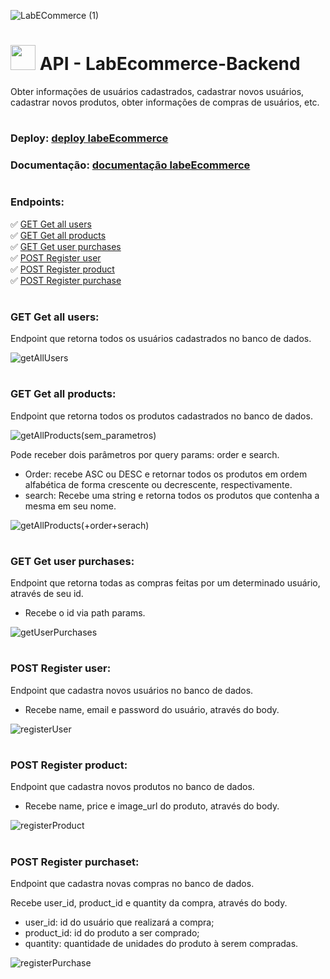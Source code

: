 ![LabECommerce (1)](https://user-images.githubusercontent.com/102442943/205577380-2d47759e-6996-4877-ab49-3be50418c35c.png)

# <img src="https://notion-emojis.s3-us-west-2.amazonaws.com/prod/svg-twitter/1f6cd-fe0f.svg" width="40px"> API - LabEcommerce-Backend
<p> Obter informações de usuários cadastrados, cadastrar novos usuários, cadastrar novos produtos, obter informações de compras de usuários, etc. </p>

#

### Deploy:  [deploy labeEcommerce](https://labecommerce-backend-12ib.onrender.com) 
### Documentação:  [documentação labeEcommerce ](https://documenter.getpostman.com/view/22530775/2s8YzMYQuz)

#

### Endpoints: 

:white_check_mark: [GET Get all users](getAllUsers)
<br/>
:white_check_mark: [GET Get all products](getAllProducts)
<br/>
:white_check_mark: [GET Get user purchases](getUserPurchases)
<br/>
:white_check_mark: [POST Register user](registerUser)
<br/>
:white_check_mark: [POST Register product](registerProduct)
<br/>
:white_check_mark: [POST Register purchase](registerPurchase)

#

### <a name=getAllUsers><a/> GET Get all users:
<p>Endpoint que retorna todos os usuários cadastrados no banco de dados. </p>

![getAllUsers](https://user-images.githubusercontent.com/102442943/205583613-6a921644-6018-466c-9ad3-1ea74b27276a.png)

#

### <a name=getAllProducts><a/> GET Get all products:
<p>Endpoint que retorna todos os produtos cadastrados no banco de dados. </p>

![getAllProducts(sem_parametros)](https://user-images.githubusercontent.com/102442943/205584178-946dbdd3-c245-4444-badd-bcf86ff47da0.png)

<p>Pode receber dois parâmetros por query params: order e search. </p>

- Order: recebe ASC ou DESC e retornar todos os produtos em ordem alfabética de forma crescente ou decrescente, respectivamente.
- search: Recebe uma string e retorna todos os produtos que contenha a mesma em seu nome.

![getAllProducts(+order+serach)](https://user-images.githubusercontent.com/102442943/205584539-d794c8ee-3467-4c88-b38f-bdd42bed00eb.png)

#

### <a name=getUserPurchases><a/> GET Get user purchases:
<p>Endpoint que retorna todas as compras feitas por um determinado usuário, através de seu id. </p>

- Recebe o id via path params.

![getUserPurchases](https://user-images.githubusercontent.com/102442943/205585445-11537a83-2ed4-4a25-8dbf-8dbeb6af2478.png)

#

### <a name=registerUser><a/> POST Register user:
<p>Endpoint que cadastra novos usuários no banco de dados. </p>

- Recebe name, email e password do usuário, através do body.

![registerUser](https://user-images.githubusercontent.com/102442943/205586244-2840fd54-fbcb-4fe6-ac4b-d4dc347250e1.png)

#

### <a name=registerProduct><a/> POST Register product:
<p>Endpoint que cadastra novos produtos no banco de dados. </p>

- Recebe name, price e image_url do produto, através do body.

![registerProduct](https://user-images.githubusercontent.com/102442943/205587018-06d1a444-eb00-4855-beaa-61ed0e7b9991.png)

#

### <a name=registerPurchase><a/> POST Register purchaset:
<p>Endpoint que cadastra novas compras no banco de dados. </p>

<p>Recebe user_id, product_id e quantity da compra, através do body. </p>

- user_id: id do usuário que realizará a compra;
- product_id: id do produto a ser comprado;
- quantity: quantidade de unidades do produto à serem compradas.

![registerPurchase](https://user-images.githubusercontent.com/102442943/205587639-3d116f83-d467-467b-be14-3edf63b03c37.png)

#
















